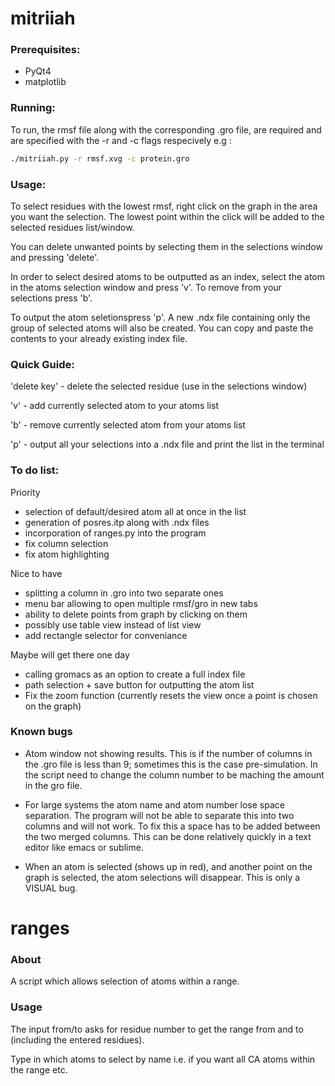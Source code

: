 # mitriiah

### Prerequisites:

- PyQt4
- matplotlib

### Running:

To run, the rmsf file along with the corresponding .gro file, are required and are specified with the -r and -c flags respecively e.g :

```bash
./mitriiah.py -r rmsf.xvg -c protein.gro
```

### Usage:

To select residues with the lowest rmsf, right click on the graph in the area you want the selection. The lowest point within the click will be added to the selected residues list/window.

You can delete unwanted points by selecting them in the selections window and pressing 'delete'.

In order to select desired atoms to be outputted as an index, select the atom in the atoms selection window and press 'v'. To remove from your selections press 'b'.

To output the atom seletionspress 'p'. A new .ndx file containing only the group of selected atoms will also be created. You can copy and paste the contents to your already existing index file. 

### Quick Guide:

'delete key' - delete the selected residue (use in the selections window)

'v' - add currently selected atom to your atoms list

'b' - remove currently selected atom from your atoms list

'p' - output all your selections into a .ndx file and print the list in the terminal


### To do list:

Priority

- selection of default/desired atom all at once in the list
- generation of posres.itp along with .ndx files
- incorporation of ranges.py into the program
- fix column selection
- fix atom highlighting


Nice to have

- splitting a column in .gro into two separate ones
- menu bar allowing to open multiple rmsf/gro in new tabs
- ability to delete points from graph by clicking on them
- possibly use table view instead of list view
- add rectangle selector for conveniance

Maybe will get there one day

- calling gromacs as an option to create a full index file
- path selection + save button for outputting the atom list
- Fix the zoom function (currently resets the view once a point is chosen on the graph)


### Known bugs

- Atom window not showing results. This is if the number of columns in the .gro file is less than 9; sometimes this is the case pre-simulation. In the script need to change the column number to be maching the amount in the gro file.

- For large systems the atom name and atom number lose space separation. The program will not be able to separate this into two columns and will not work. To fix this a space has to be added between the two merged columns. This can be done relatively quickly in a text editor like emacs or sublime.

- When an atom is selected (shows up in red), and another point on the graph is selected, the atom selections will disappear. This is only a VISUAL bug. 


# ranges

### About

A script which allows selection of atoms within a range. 


### Usage 

The input from/to asks for residue number to get the range from and to (including the entered residues).

Type in which atoms to select by name i.e. if you want all CA atoms within the range etc.


